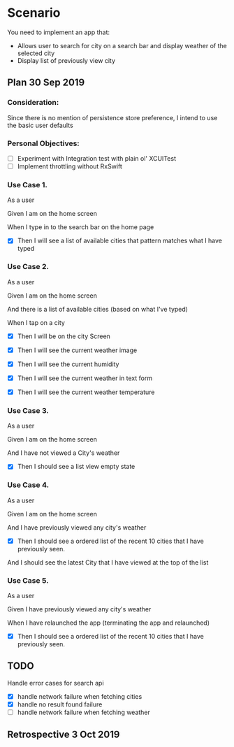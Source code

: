 # Scenario #
You need to implement an app that:
- Allows user to search for city on a search bar and display weather of the selected city
- Display list of previously view city

## Plan 30 Sep 2019 ##

### Consideration: ###
Since there is  no mention of persistence store preference, I intend to use the basic user defaults


### Personal Objectives: ###
- [ ] Experiment with Integration test with plain ol' XCUITest
- [ ] Implement throttling without RxSwift

### Use Case 1. ###

As a user

Given I am on the home screen

When I type in to the search bar on the home page

- [x] Then I will see a list of available cities that pattern matches what I have typed

### Use Case 2. ###

As a user

Given I am on the home screen

And there is a list of available cities (based on what I've typed)
 
When I tap on a city

- [x] Then I will be on the city Screen

- [x] Then I will see the current weather image

- [x] Then I will see the current humidity

- [x] Then I will see the current weather in text form

- [x] Then I will see the current weather temperature

### Use Case 3. ###

As a user

Given I am on the home screen

And I have not viewed a City's weather

- [x]  Then I should see a list view empty state

### Use Case 4. ###

As a user

Given I am on the home screen

And I have previously viewed any city's weather

- [x] Then I should see a ordered list of the recent 10 cities that I have previously seen.

And I should see the latest City that I have viewed at the top of the list
 

### Use Case 5. ###

As a user

Given I have previously viewed any city's weather

When I have relaunched the app (terminating the app and relaunched)

- [x] Then I should see a ordered list of the recent 10 cities that I have previously seen.

## TODO ##
Handle error cases for search api
- [x] handle network failure when fetching cities
- [x] handle no result found failure
- [ ] handle network failure when fetching weather
## Retrospective 3 Oct 2019 ##
